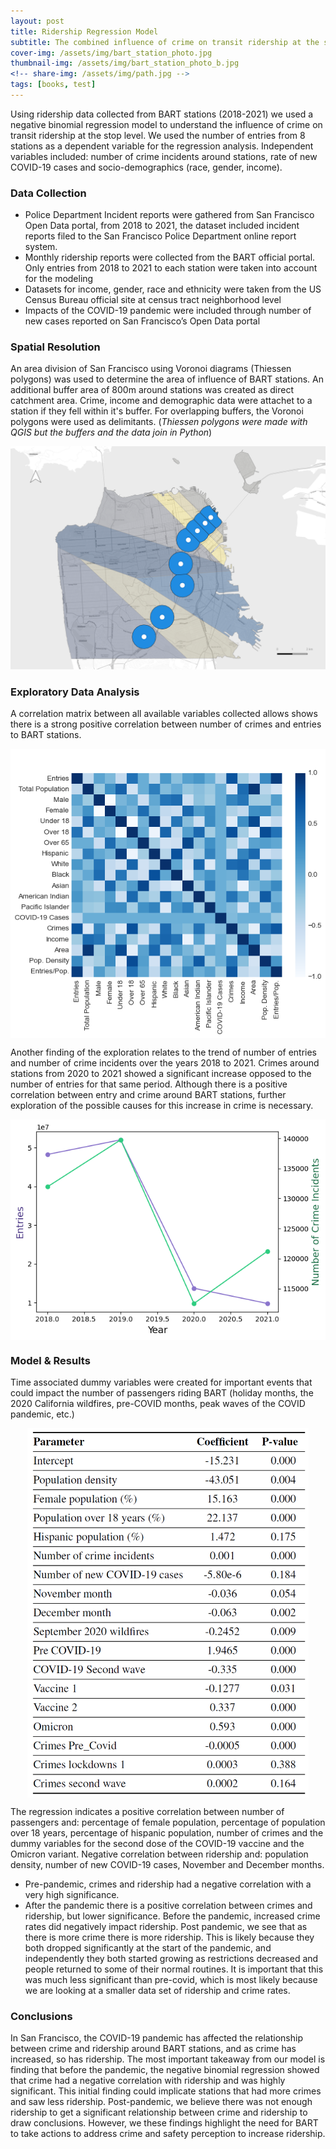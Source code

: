 ```yaml
---
layout: post
title: Ridership Regression Model
subtitle: The combined influence of crime on transit ridership at the stop level
cover-img: /assets/img/bart_station_photo.jpg
thumbnail-img: /assets/img/bart_station_photo_b.jpg
<!-- share-img: /assets/img/path.jpg -->
tags: [books, test]
---
```


Using ridership data collected from BART stations (2018-2021) we used a negative binomial regression model to understand the influence of crime on transit ridership at the stop level. We used the number of entries from 8 stations as a dependent variable for the regression analysis. Independent variables included: number of crime incidents around stations, rate of new COVID-19 cases and socio-demographics (race, gender, income). 

### Data Collection
* Police Department Incident reports were gathered from San Francisco Open Data portal, from 2018 to 2021, the dataset included incident reports filed to the San Francisco Police Department online report system. 
* Monthly ridership reports were collected from the BART official portal. Only entries from 2018 to 2021 to each station were taken into account for the modeling
*  Datasets for income, gender, race and ethnicity were taken from the US Census Bureau official site at census tract neighborhood level
* Impacts of the COVID-19 pandemic were included through number of new cases reported on San Francisco’s Open Data portal

### Spatial Resolution
An area division of San Francisco using Voronoi diagrams (Thiessen polygons) was used to determine the area of influence of BART stations. An additional buffer area of 800m around stations was created as direct catchment area. Crime, income and demographic data were attachet to a station if they fell within it's buffer. For overlapping buffers, the Voronoi polygons were used as delimitants. (_Thiessen polygons were made with QGIS but the buffers and the data join in Python_)

<p align="center">
  <img src="../assets/img/Buffer_Thiessen.png" width="550"/>
</p>
<!-- ![Buffers](../assets/img/Buffer_Thiessen.png) -->

### Exploratory Data Analysis
A correlation matrix between all available variables collected allows shows there is a strong positive correlation between number of crimes and entries to BART stations. 

<!-- ![Buffers](../assets/img/Correlation matrix.png) -->
<p align="center">
  <img src="../assets/img/Correlation matrix.png" align="center" width="550"/>
</p>

Another finding of the exploration relates to the trend of number of entries and number of crime incidents over the years 2018 to 2021. Crimes around stations from 2020 to 2021 showed a significant increase opposed to the number of entries for that same period. Although there is a positive correlation between entry and crime around BART stations, further exploration of the possible causes for this increase in crime is necessary.

<p align="center">
  <img src="../assets/img/Entries&Crimes.png" align="center" width="550"/>
</p>

### Model & Results
Time associated dummy variables were created for important events that could impact the number of passengers riding BART (holiday months, the 2020 California wildfires, pre-COVID months, peak waves of the COVID pandemic, etc.) 

<p align="center">
  <img src="../assets/img/RegressionModel.png" align="center" width="450"/>
</p>

The regression indicates a positive correlation between number of passengers and: percentage of female population, percentage of population over 18 years, percentage of hispanic population, number of crimes and the dummy variables for the second dose of the COVID-19 vaccine and the Omicron variant. Negative correlation between ridership and: population density, number of new COVID-19 cases, November and December months. 

* Pre-pandemic, crimes and ridership had a negative correlation with a very high significance.
* After the pandemic there is a positive correlation between crimes and ridership, but lower significance. Before the pandemic, increased crime rates did negatively impact ridership. Post pandemic, we see that as there is more crime there is more ridership. This is likely because they both dropped significantly at the start of the pandemic, and independently they both started growing as restrictions decreased and people returned to some of their normal routines. It is important that this was much less significant than pre-covid, which is most likely because we are looking at a smaller data set of ridership and crime rates. 

### Conclusions
In San Francisco, the COVID-19 pandemic has affected the relationship between crime and ridership around BART stations, and as crime has increased, so has ridership. The most important takeaway from our model is finding that before the pandemic, the negative binomial regression showed that crime had a negative correlation with ridership and was highly significant. This initial finding could implicate stations that had more crimes and saw less ridership. Post-pandemic, we believe there was not enough ridership to get a significant relationship between crime and ridership to draw conclusions. However, we these findings highlight the need for BART to take actions to address crime and safety perception to increase ridership. 
